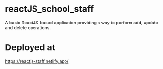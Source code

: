 # reactJS_school_staff
A basic ReactJS-based application providing a way to perform add, update and delete operations.

# Deployed at
https://reactjs-staff.netlify.app/

